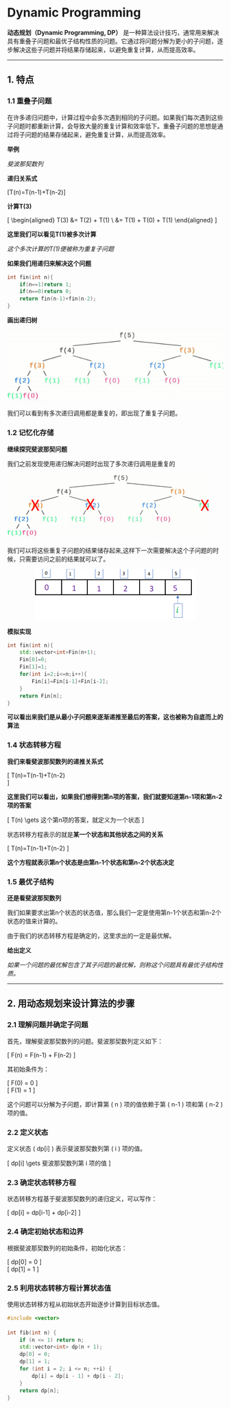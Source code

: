 # Dynamic Programming


**动态规划（Dynamic Programming, DP）** 是一种算法设计技巧，通常用来解决具有重叠子问题和最优子结构性质的问题。它通过将问题分解为更小的子问题，逐步解决这些子问题并将结果存储起来，以避免重复计算，从而提高效率。

---

## 1. 特点

### 1.1 重叠子问题

在许多递归问题中，计算过程中会多次遇到相同的子问题。如果我们每次遇到这些子问题时都重新计算，会导致大量的重复计算和效率低下。重叠子问题的思想是通过将子问题的结果存储起来，避免重复计算，从而提高效率。

**举例**

*斐波那契数列*

**递归关系式**

\[T(n)=T(n-1)+T(n-2)\]

**计算T(3)**

\[
\begin{aligned}
T(3) &= T(2) + T(1) \\
     &= T(1) + T(0) + T(1)
\end{aligned}
\]

**这里我们可以看见T(1)被多次计算**

*这个多次计算的T(1)便被称为重复子问题*

**如果我们用递归来解决这个问题**

```cpp
int fin(int n){
    if(n==1)return 1;
    if(n==0)return 0;
    return fin(n-1)+fin(n-2);
}
```
**画出递归树**

![绘制递归树](image-31.png)

我们可以看到有多次递归调用都是重复的，即出现了重复子问题。



### 1.2 记忆化存储

**继续探究斐波那契问题**

我们之前发现使用递归解决问题时出现了多次递归调用是重复的

![alt text](image-33.png)

我们可以将这些重复子问题的结果储存起来,这样下一次需要解决这个子问题的时候，只需要访问之前的结果就可以了。

<p align="center">
<img src="image-34.png" alt="image description">
</p>

**模拟实现**

```cpp
int fin(int n){
    std::vector<int>Fin(n+1);
    Fin[0]=0;
    Fin[1]=1;
    for(int i=2;i<=n;i++){
        Fin[i]=Fin[i-1]+Fin[i-2];
    }
    return Fin[n];
}
```

**可以看出来我们是从最小子问题来逐渐递推至最后的答案，这也被称为自底而上的算法**

### 1.4 状态转移方程

**我们来看斐波那契数列的递推关系式**

\[
T(n)=T(n-1)+T(n-2)    
\]


**这里我们可以看出，如果我们想得到第n项的答案，我们就要知道第n-1项和第n-2项的答案**

\[
T(n) \gets 这个第n项的答案，就定义为一个状态
\]

状态转移方程表示的就是**某一个状态和其他状态之间的关系**

\[
T(n)=T(n-1)+T(n-2) \]

**这个方程就表示第n个状态是由第n-1个状态和第n-2个状态决定**

### 1.5 最优子结构

**还是看斐波那契数列**

我们如果要求出第n个状态的状态值，那么我们一定是使用第n-1个状态和第n-2个状态的值来计算的。

由于我们的状态转移方程是确定的，这里求出的一定是最优解。

**给出定义**

*如果一个问题的最优解包含了其子问题的最优解，则称这个问题具有最优子结构性质。*


---

## 2. 用动态规划来设计算法的步骤

### 2.1 理解问题并确定子问题

首先，理解斐波那契数列的问题。斐波那契数列定义如下：

\[ F(n) = F(n-1) + F(n-2) \]

其初始条件为：

\[ F(0) = 0 \]  
\[ F(1) = 1 \]

这个问题可以分解为子问题，即计算第 \( n \) 项的值依赖于第 \( n-1 \) 项和第 \( n-2 \) 项的值。

### 2.2 定义状态

定义状态 \( dp[i] \) 表示斐波那契数列第 \( i \) 项的值。

\[
dp[i] \gets 斐波那契数列第  i  项的值
\]

### 2.3 确定状态转移方程

状态转移方程基于斐波那契数列的递归定义，可以写作：

\[ dp[i] = dp[i-1] + dp[i-2] \]

### 2.4 确定初始状态和边界

根据斐波那契数列的初始条件，初始化状态：

\[ dp[0] = 0 \]  
\[ dp[1] = 1 \]

### 2.5 利用状态转移方程计算状态值

使用状态转移方程从初始状态开始逐步计算到目标状态值。

```cpp
#include <vector>

int fib(int n) {
    if (n <= 1) return n;
    std::vector<int> dp(n + 1);
    dp[0] = 0;
    dp[1] = 1;
    for (int i = 2; i <= n; ++i) {
        dp[i] = dp[i - 1] + dp[i - 2];
    }
    return dp[n];
}
```
